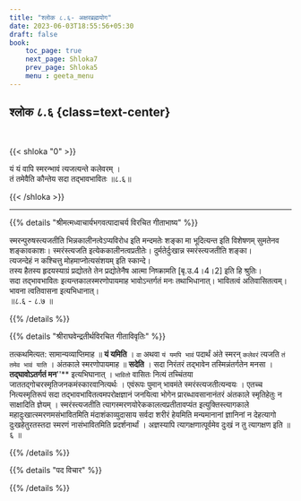 ```yaml
---
title: "श्लोक ८.६- अक्षरब्रह्मयोग"
date: 2023-06-03T18:55:56+05:30
draft: false
book:
    toc_page: true
    next_page: Shloka7
    prev_page: Shloka5
    menu : geeta_menu
---
```




## श्लोक ८.६ {class=text-center}

<br/>

{{< shloka  "0"  >}}

यं यं वापि स्मरन्भावं त्यजत्यन्ते कलेवरम् ।  
तं तमेवैति कौन्तेय सदा तद्भावभावितः ॥८.६॥

{{< /shloka >}}

---


{{% details "श्रीमत्मध्वाचार्यभगवत्पादाचर्य विरचित  गीताभाष्य" %}}

स्मरन्पुरुषस्त्यजतीति भिन्नकालीनत्वेऽप्यविरोध इति 
मन्दमतेः शङ्का मा भूदित्यन्त इति विशेषणम् सुमतेनव 
शङ्कावकाशः। स्मरंस्त्यजति इत्येककालीनत्वप्रतीतेः। 
दुर्मतेर्दुःखान्न स्मरंस्त्यजतीति शङ्का।  
त्यजन्देहं न कश्चित्तु मोहमाप्नोत्यसंशयम् इति 
स्कान्दे।   
तस्य हैतस्य हृदयस्याग्रं प्रद्योतते तेन 
प्रद्योतेनैष आत्मा निष्क्रामति [बृ.उ.4।4।2] इति हि श्रुतिः।  
सदा तद्भावभावितः इत्यन्तकालस्मरणोपायमाह 
भावोऽन्तर्गतं मनः तथाभिधानात्। भावितत्वं 
अतिवासितत्वम्। भावना त्वतिवासना इत्यभिधानात्।   
॥८.६ - ८.७ ॥

{{% /details %}}



{{% details "श्रीराघवेन्द्रतीर्थविरचित गीताविवृतिः" %}}

तत्कथमित्यत: सामान्यव्याप्तिमाह ॥ **यं यमिति** । 
`वा` अथवा `यं यमपि भावं` पदार्थं अंते स्मरन्‌ 
`कलेवरं` त्यजति `तं तमेव भावं याति` । 
अंतकाले स्मरणोपायमाह ॥ **सदेति** । 
सदा निरंतरं तद्भावेन तस्मिन्नंतर्गतेन 
मनसा । **तद्घावोऽतर्गतं मन**''** इत्यभिघानात्‌ । 
`भावितो` वासितः नित्यं
तच्चिंतया जाततद्गोचरस्मृतिजनकमंस्कारवानित्यर्थः । 
एवंरूपः पुमान्‌ भावमंते स्मरंस्त्यजतीत्यन्वयः । 
एतच्च नित्यस्मृतिरूपं सदा
तद्भावभावितत्वमपरोक्षज्ञानं जनयित्वा भोगेन 
प्रारब्धावसानानंतरं अंतकाले 
स्मृतिहेतुः न साक्षादिति ज्ञेयम्‌ । 
स्मरंस्त्यजतीति 
त्यागस्मरणयोरेककालत्वप्रतीतावप्यंत 
इत्युक्तिस्त्यागकाले 
महादुःखात्स्मरणमसंभावितमिति मंदाशंकाव्युदासाय 
सर्वदा शरीरं हेयमिति मन्यमानानां
ज्ञानिनां न देहत्यागो दुःखहेतुरतस्तदा स्मरणं
नासंभावितमिति प्रदर्शनार्थां । अज्ञस्यापि 
त्यागक्षणात्पूर्वमेव दुःखं न
तु त्यागक्षण इति ॥ ६ ॥

{{% /details %}}



{{% details "पद विचार" %}}


{{% /details %}}
